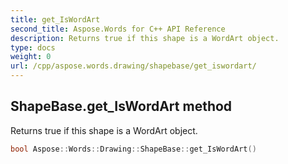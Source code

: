 ```yaml
---
title: get_IsWordArt
second_title: Aspose.Words for C++ API Reference
description: Returns true if this shape is a WordArt object. 
type: docs
weight: 0
url: /cpp/aspose.words.drawing/shapebase/get_iswordart/
---
```

## ShapeBase.get_IsWordArt method


Returns true if this shape is a WordArt object.

```cpp
bool Aspose::Words::Drawing::ShapeBase::get_IsWordArt()
```

